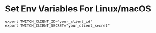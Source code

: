 # Set Env Variables For Linux/macOS
```
export TWITCH_CLIENT_ID="your_client_id"
export TWITCH_CLIENT_SECRET="your_client_secret"
```